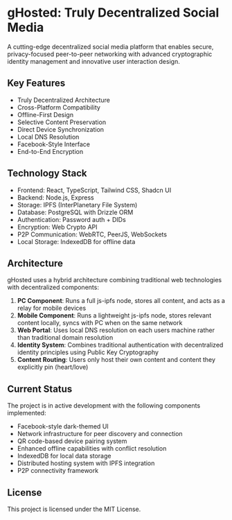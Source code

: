 # gHosted: Truly Decentralized Social Media

A cutting-edge decentralized social media platform that enables secure, privacy-focused peer-to-peer networking with advanced cryptographic identity management and innovative user interaction design.

## Key Features

- Truly Decentralized Architecture
- Cross-Platform Compatibility
- Offline-First Design
- Selective Content Preservation
- Direct Device Synchronization
- Local DNS Resolution
- Facebook-Style Interface
- End-to-End Encryption

## Technology Stack

- Frontend: React, TypeScript, Tailwind CSS, Shadcn UI
- Backend: Node.js, Express
- Storage: IPFS (InterPlanetary File System)
- Database: PostgreSQL with Drizzle ORM
- Authentication: Password auth + DIDs
- Encryption: Web Crypto API
- P2P Communication: WebRTC, PeerJS, WebSockets
- Local Storage: IndexedDB for offline data

## Architecture

gHosted uses a hybrid architecture combining traditional web technologies with decentralized components:

1. **PC Component**: Runs a full js-ipfs node, stores all content, and acts as a relay for mobile devices
2. **Mobile Component**: Runs a lightweight js-ipfs node, stores relevant content locally, syncs with PC when on the same network
3. **Web Portal**: Uses local DNS resolution on each users machine rather than traditional domain resolution
4. **Identity System**: Combines traditional authentication with decentralized identity principles using Public Key Cryptography
5. **Content Routing**: Users only host their own content and content they explicitly pin (heart/love)

## Current Status

The project is in active development with the following components implemented:

- Facebook-style dark-themed UI
- Network infrastructure for peer discovery and connection
- QR code-based device pairing system
- Enhanced offline capabilities with conflict resolution
- IndexedDB for local data storage
- Distributed hosting system with IPFS integration
- P2P connectivity framework

## License

This project is licensed under the MIT License.
